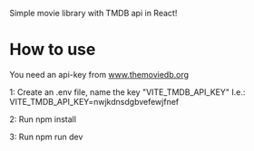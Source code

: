 Simple movie library with TMDB api in React!

# How to use

You need an api-key from www.themoviedb.org

1: Create an .env file, name the key "VITE_TMDB_API_KEY" I.e.: VITE_TMDB_API_KEY=nwjkdnsdgbvefewjfnef

2: Run npm install

3: Run npm run dev
